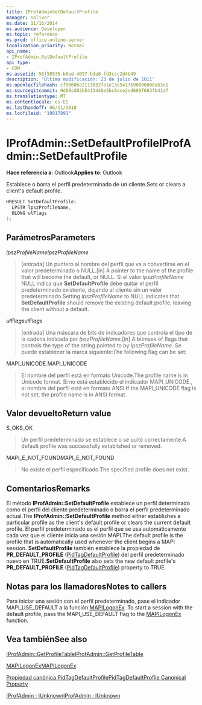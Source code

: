 ```yaml
---
title: IProfAdminSetDefaultProfile
manager: soliver
ms.date: 11/16/2014
ms.audience: Developer
ms.topic: reference
ms.prod: office-online-server
localization_priority: Normal
api_name:
- IProfAdmin.SetDefaultProfile
api_type:
- COM
ms.assetid: 58f50535-b0ed-4097-bda8-fd3ccc2d4b49
description: 'Última modificación: 23 de julio de 2011'
ms.openlocfilehash: cf5060ba2113032fe1e13e5417590006808a53e1
ms.sourcegitcommit: 9d60cd82b5413446e5bc8ace2cd689f683fb41a7
ms.translationtype: MT
ms.contentlocale: es-ES
ms.lasthandoff: 06/11/2018
ms.locfileid: "19817891"
---
```

# <a name="iprofadminsetdefaultprofile"></a><span data-ttu-id="f2f98-103">IProfAdmin::SetDefaultProfile</span><span class="sxs-lookup"><span data-stu-id="f2f98-103">IProfAdmin::SetDefaultProfile</span></span>

  
  
<span data-ttu-id="f2f98-104">**Hace referencia a**: Outlook</span><span class="sxs-lookup"><span data-stu-id="f2f98-104">**Applies to**: Outlook</span></span> 
  
<span data-ttu-id="f2f98-105">Establece o borra el perfil predeterminado de un cliente.</span><span class="sxs-lookup"><span data-stu-id="f2f98-105">Sets or clears a client's default profile.</span></span>
  
```cpp
HRESULT SetDefaultProfile(
  LPSTR lpszProfileName,
  ULONG ulFlags
);
```

## <a name="parameters"></a><span data-ttu-id="f2f98-106">Parámetros</span><span class="sxs-lookup"><span data-stu-id="f2f98-106">Parameters</span></span>

 <span data-ttu-id="f2f98-107">_lpszProfileName_</span><span class="sxs-lookup"><span data-stu-id="f2f98-107">_lpszProfileName_</span></span>
  
> <span data-ttu-id="f2f98-108">[entrada] Un puntero al nombre del perfil que va a convertirse en el valor predeterminado o NULL.</span><span class="sxs-lookup"><span data-stu-id="f2f98-108">[in] A pointer to the name of the profile that will become the default, or NULL.</span></span> <span data-ttu-id="f2f98-109">Si el valor _lpszProfileName_ NULL indica que **SetDefaultProfile** debe quitar el perfil predeterminado existente, dejando al cliente sin un valor predeterminado.</span><span class="sxs-lookup"><span data-stu-id="f2f98-109">Setting  _lpszProfileName_ to NULL indicates that **SetDefaultProfile** should remove the existing default profile, leaving the client without a default.</span></span> 
    
 <span data-ttu-id="f2f98-110">_ulFlags_</span><span class="sxs-lookup"><span data-stu-id="f2f98-110">_ulFlags_</span></span>
  
> <span data-ttu-id="f2f98-111">[entrada] Una máscara de bits de indicadores que controla el tipo de la cadena indicada por _lpszProfileName_.</span><span class="sxs-lookup"><span data-stu-id="f2f98-111">[in] A bitmask of flags that controls the type of the string pointed to by  _lpszProfileName_.</span></span> <span data-ttu-id="f2f98-112">Se puede establecer la marca siguiente:</span><span class="sxs-lookup"><span data-stu-id="f2f98-112">The following flag can be set:</span></span>
    
<span data-ttu-id="f2f98-113">MAPI_UNICODE.</span><span class="sxs-lookup"><span data-stu-id="f2f98-113">MAPI_UNICODE</span></span> 
  
> <span data-ttu-id="f2f98-114">El nombre del perfil está en formato Unicode.</span><span class="sxs-lookup"><span data-stu-id="f2f98-114">The profile name is in Unicode format.</span></span> <span data-ttu-id="f2f98-115">Si no está establecido el indicador MAPI_UNICODE., el nombre del perfil está en formato ANSI.</span><span class="sxs-lookup"><span data-stu-id="f2f98-115">If the MAPI_UNICODE flag is not set, the profile name is in ANSI format.</span></span>
    
## <a name="return-value"></a><span data-ttu-id="f2f98-116">Valor devuelto</span><span class="sxs-lookup"><span data-stu-id="f2f98-116">Return value</span></span>

<span data-ttu-id="f2f98-117">S_OK</span><span class="sxs-lookup"><span data-stu-id="f2f98-117">S_OK</span></span> 
  
> <span data-ttu-id="f2f98-118">Un perfil predeterminado se establece o se quitó correctamente.</span><span class="sxs-lookup"><span data-stu-id="f2f98-118">A default profile was successfully established or removed.</span></span>
    
<span data-ttu-id="f2f98-119">MAPI_E_NOT_FOUND</span><span class="sxs-lookup"><span data-stu-id="f2f98-119">MAPI_E_NOT_FOUND</span></span> 
  
> <span data-ttu-id="f2f98-120">No existe el perfil especificado.</span><span class="sxs-lookup"><span data-stu-id="f2f98-120">The specified profile does not exist.</span></span>
    
## <a name="remarks"></a><span data-ttu-id="f2f98-121">Comentarios</span><span class="sxs-lookup"><span data-stu-id="f2f98-121">Remarks</span></span>

<span data-ttu-id="f2f98-122">El método **IProfAdmin::SetDefaultProfile** establece un perfil determinado como el perfil del cliente predeterminado o borra el perfil predeterminado actual.</span><span class="sxs-lookup"><span data-stu-id="f2f98-122">The **IProfAdmin::SetDefaultProfile** method either establishes a particular profile as the client's default profile or clears the current default profile.</span></span> <span data-ttu-id="f2f98-123">El perfil predeterminado es el perfil que se usa automáticamente cada vez que el cliente inicia una sesión MAPI.</span><span class="sxs-lookup"><span data-stu-id="f2f98-123">The default profile is the profile that is automatically used whenever the client begins a MAPI session.</span></span> <span data-ttu-id="f2f98-124">**SetDefaultProfile** también establece la propiedad de **PR_DEFAULT_PROFILE** ([PidTagDefaultProfile](pidtagdefaultprofile-canonical-property.md)) del perfil predeterminado nuevo en TRUE.</span><span class="sxs-lookup"><span data-stu-id="f2f98-124">**SetDefaultProfile** also sets the new default profile's **PR_DEFAULT_PROFILE** ([PidTagDefaultProfile](pidtagdefaultprofile-canonical-property.md)) property to TRUE.</span></span>
  
## <a name="notes-to-callers"></a><span data-ttu-id="f2f98-125">Notas para los llamadores</span><span class="sxs-lookup"><span data-stu-id="f2f98-125">Notes to callers</span></span>

<span data-ttu-id="f2f98-126">Para iniciar una sesión con el perfil predeterminado, pase el indicador MAPI_USE_DEFAULT a la función [MAPILogonEx](mapilogonex.md) .</span><span class="sxs-lookup"><span data-stu-id="f2f98-126">To start a session with the default profile, pass the MAPI_USE_DEFAULT flag to the [MAPILogonEx](mapilogonex.md) function.</span></span> 
  
## <a name="see-also"></a><span data-ttu-id="f2f98-127">Vea también</span><span class="sxs-lookup"><span data-stu-id="f2f98-127">See also</span></span>



[<span data-ttu-id="f2f98-128">IProfAdmin::GetProfileTable</span><span class="sxs-lookup"><span data-stu-id="f2f98-128">IProfAdmin::GetProfileTable</span></span>](iprofadmin-getprofiletable.md)
  
[<span data-ttu-id="f2f98-129">MAPILogonEx</span><span class="sxs-lookup"><span data-stu-id="f2f98-129">MAPILogonEx</span></span>](mapilogonex.md)
  
[<span data-ttu-id="f2f98-130">Propiedad canónica PidTagDefaultProfile</span><span class="sxs-lookup"><span data-stu-id="f2f98-130">PidTagDefaultProfile Canonical Property</span></span>](pidtagdefaultprofile-canonical-property.md)
  
[<span data-ttu-id="f2f98-131">IProfAdmin : IUnknown</span><span class="sxs-lookup"><span data-stu-id="f2f98-131">IProfAdmin : IUnknown</span></span>](iprofadminiunknown.md)

